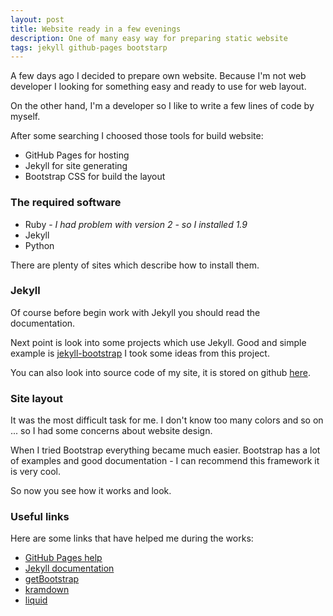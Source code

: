 ```yaml
---
layout: post
title: Website ready in a few evenings
description: One of many easy way for preparing static website
tags: jekyll github-pages bootstarp
---
```


A few days ago I decided to prepare own website.
Because I'm not web developer I looking for something easy and ready to use for web layout.

On the other hand, I'm a developer so I like to write a few lines of code by myself.

After some searching I choosed those tools for build website:

* GitHub Pages for hosting
* Jekyll for site generating
* Bootstrap CSS for build the layout

<!-- -->

### The required software
 * Ruby - *I had problem with version 2 - so I installed 1.9*
 * Jekyll
 * Python

There are plenty of sites which describe how to install them.

### Jekyll
Of course before begin work with Jekyll you should read the documentation.

Next point is look into some projects which use Jekyll.
Good and simple example is [jekyll-bootstrap](https://github.com/plusjade/jekyll-bootstrap)
I took some ideas from this project.

You can also look into source code of my site, it is stored on github [here](https://github.com/s4u/s4u.github.io).

### Site layout
It was the most difficult task for me.
I don't know too many colors and so on ... so I had some concerns about website design.

When I tried Bootstrap everything became much easier.
Bootstrap has a lot of examples and good documentation - I can recommend this framework it is very cool.

So now you see how it works and look.

### Useful links
Here are some links that have helped me during the works:

 * [GitHub Pages help](https://help.github.com/categories/20/articles)
 * [Jekyll documentation](http://jekyllrb.com/docs/home/)
 * [getBootstrap](http://getbootstrap.com/)
 * [kramdown](http://kramdown.gettalong.org/)
 * [liquid](http://docs.shopify.com/themes/liquid-basics)
